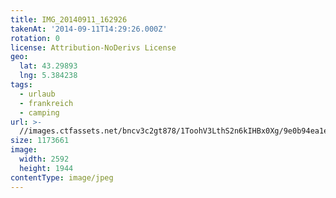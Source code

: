 ```yaml
---
title: IMG_20140911_162926
takenAt: '2014-09-11T14:29:26.000Z'
rotation: 0
license: Attribution-NoDerivs License
geo:
  lat: 43.29893
  lng: 5.384238
tags:
  - urlaub
  - frankreich
  - camping
url: >-
  //images.ctfassets.net/bncv3c2gt878/1ToohV3LthS2n6kIHBx0Xg/9e0b94ea1ee7edd10036ab1747ad8b94/img_20140911_162926_28312894045_o
size: 1173661
image:
  width: 2592
  height: 1944
contentType: image/jpeg
---
```



